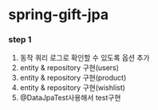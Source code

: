 # spring-gift-jpa

### step 1
1. 동작 쿼리 로그로 확인할 수 있도록 옵션 추가
2. entity & repository 구현(users)
3. entity & repository 구현(product)
4. entity & repository 구현(wishlist)
5. @DataJpaTest사용해서 test구현
